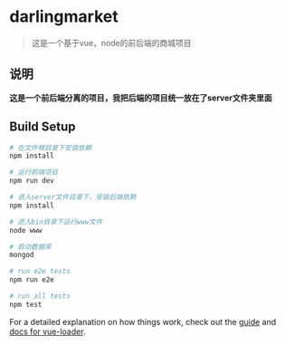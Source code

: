 # darlingmarket

> 这是一个基于vue，node的前后端的商城项目
## 说明
**这是一个前后端分离的项目，我把后端的项目统一放在了server文件夹里面**

## Build Setup

``` bash
# 在文件根目录下安装依赖
npm install

# 运行前端项目
npm run dev

# 进入server文件目录下，安装后端依赖
npm install

# 进入bin目录下运行www文件
node www

# 启动数据库
mongod

# run e2e tests
npm run e2e

# run all tests
npm test
```

For a detailed explanation on how things work, check out the [guide](http://vuejs-templates.github.io/webpack/) and [docs for vue-loader](http://vuejs.github.io/vue-loader).
